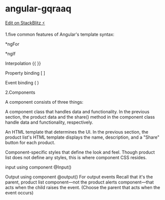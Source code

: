 # angular-gqraaq

[Edit on StackBlitz ⚡️](https://stackblitz.com/edit/angular-gqraaq)


1.five common features of Angular's template syntax:

*ngFor

*ngIf

Interpolation {{ }}

Property binding [ ]

Event binding ( )

2.Components

A component consists of three things:

A component class that handles data and functionality. In the previous section, the product data and the share() method in the component class handle data and functionality, respectively.

An HTML template that determines the UI. In the previous section, the product list's HTML template displays the name, description, and a "Share" button for each product.

Component-specific styles that define the look and feel. Though product list does not define any styles, this is where component CSS resides.

input using component
  @Input()
  
  Output using component
  @output()
  For output events Recall that it's the parent, product list component—not the product alerts component—that acts when the child raises the event. (Choose the parent that acts when the event occurs)
